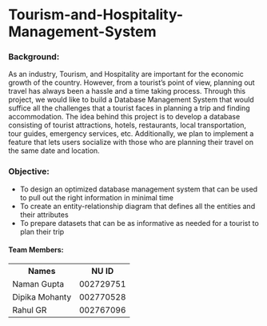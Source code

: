 # Tourism-and-Hospitality-Management-System

### Background:
As an industry, Tourism, and Hospitality are important for the economic growth of the country. However, from a tourist’s point of view, planning out travel has always been a hassle and a time taking process. Through this project, we would like to build a Database Management System that would suffice all the challenges that a tourist faces in planning a trip and finding accommodation. The idea behind this project is to develop a database consisting of tourist attractions, hotels, restaurants, local transportation, tour guides, emergency services, etc. Additionally, we plan to implement a feature that lets users socialize with those who are planning their travel on the same date and location.

### Objective:
-	To design an optimized database management system that can be used to pull out the right information in minimal time
-	To create an entity-relationship diagram that defines all the entities and their attributes 
-	To prepare datasets that can be as informative as needed for a tourist to plan their trip

#### Team Members:
<table>
  <tr>
    <th>Names</th>
    <th>NU ID</th>
  </tr>
  <tr>
    <td>Naman Gupta</td>
    <td>002729751</td>
  </tr>
  <tr>
    <td>Dipika Mohanty</td>
    <td>002770528</td>
  </tr>
  <tr>
    <td>Rahul GR</td>
    <td>002767096</td>
  </tr>
</table>
